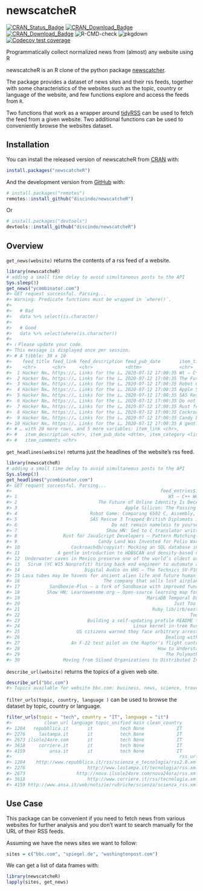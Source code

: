 
<!-- README.md is generated from README.Rmd. Please edit that file -->

# newscatcheR

<!-- badges: start -->

[![CRAN\_Status\_Badge](https://www.r-pkg.org/badges/version/newscatcheR)](https://cran.r-project.org/package=newscatcheR)
[![CRAN\_Download\_Badge](https://cranlogs.r-pkg.org/badges/newscatcheR)](https://CRAN.R-project.org/package=newscatcheR)
[![CRAN\_Download\_Badge](https://cranlogs.r-pkg.org/badges/grand-total/newscatcheR)](https://CRAN.R-project.org/package=newscatcheR)
![R-CMD-check](https://github.com/discindo/newscatcheR/workflows/R-CMD-check/badge.svg)
![pkgdown](https://github.com/discindo/newscatcheR/workflows/pkgdown/badge.svg)
[![Codecov test
coverage](https://app.codecov.io/gh/discindo/newscatcheR/branch/master/graph/badge.svg)](https://app.codecov.io/gh/discindo/newscatcheR?branch=master)

<!-- badges: end -->

Programmatically collect normalized news from (almost) any website using
R

newscatcheR is an R clone of the python package
[newscatcher](https://github.com/kotartemiy/newscatcher).

The package provides a dataset of news sites and their rss feeds,
together with some characteristics of the websites such as the topic,
country or language of the website, and few functions explore and access
the feeds from `R`.

Two functions that work as a wrapper around
[tidyRSS](https://github.com/RobertMyles/tidyRSS) can be used to fetch
the feed from a given website. Two additional functions can be used to
conveniently browse the websites dataset.

## Installation

You can install the released version of newscatcheR from
[CRAN](https://CRAN.R-project.org) with:

``` r
install.packages("newscatcheR")
```

And the development version from [GitHub](https://github.com/) with:

``` r
# install.packages("remotes")
remotes::install_github("discindo/newscatcheR")
```

Or

``` r
# install.packages("devtools")
devtools::install_github("discindo/newscatcheR")
```

## Overview

`get_news(website)` returns the contents of a rss feed of a website.

``` r
library(newscatcheR)
# adding a small time delay to avoid simultaneous posts to the API
Sys.sleep(3)
get_news("ycombinator.com")
#> GET request successful. Parsing...
#> Warning: Predicate functions must be wrapped in `where()`.
#> 
#>   # Bad
#>   data %>% select(is.character)
#> 
#>   # Good
#>   data %>% select(where(is.character))
#> 
#> ℹ Please update your code.
#> This message is displayed once per session.
#> # A tibble: 30 x 10
#>    feed_title feed_link feed_description feed_pub_date       item_title
#>    <chr>      <chr>     <chr>            <dttm>              <chr>     
#>  1 Hacker Ne… https://… Links for the i… 2020-07-12 17:00:35 Wt – C++ …
#>  2 Hacker Ne… https://… Links for the i… 2020-07-12 17:00:35 The Futur…
#>  3 Hacker Ne… https://… Links for the i… 2020-07-12 17:00:35 Robot Gam…
#>  4 Hacker Ne… https://… Links for the i… 2020-07-12 17:00:35 Apple Sil…
#>  5 Hacker Ne… https://… Links for the i… 2020-07-12 17:00:35 SAS Rescu…
#>  6 Hacker Ne… https://… Links for the i… 2020-07-12 17:00:35 Do not re…
#>  7 Hacker Ne… https://… Links for the i… 2020-07-12 17:00:35 Rust for …
#>  8 Hacker Ne… https://… Links for the i… 2020-07-12 17:00:35 Cockroach…
#>  9 Hacker Ne… https://… Links for the i… 2020-07-12 17:00:35 Candy Lan…
#> 10 Hacker Ne… https://… Links for the i… 2020-07-12 17:00:35 A gentle …
#> # … with 20 more rows, and 5 more variables: item_link <chr>,
#> #   item_description <chr>, item_pub_date <dttm>, item_category <list>,
#> #   item_comments <chr>
```

`get_headlines(website)` returns just the headlines of the website’s rss
feed.

``` r
library(newscatcheR)
# adding a small time delay to avoid simultaneous posts to the API
Sys.sleep(3)  
get_headlines("ycombinator.com")
#> GET request successful. Parsing...
#>                                                       feed_entries$item_title
#> 1                                                        Wt – C++ Web Toolkit
#> 2                              The Future of Online Identity Is Decentralized
#> 3                                        Apple Silicon: The Passing of Wintel
#> 4                           Robot Game: Comparing 6502 C, Assembly, and Forth
#> 5                           SAS Rescue 3 Trapped British Diplomats in Albania
#> 6                                   Do not remain nameless to yourself (1966)
#> 7                                 Show HN: Sed to C translator written in sed
#> 8                 Rust for JavaScript Developers – Pattern Matching and Enums
#> 9                              Candy Land Was Invented for Polio Wards (2019)
#> 10                   Cockroachdb/copyist: Mocking an SQL database in Go tests
#> 11              A gentle introduction to HDBSCAN and density-based clustering
#> 12  Underwater caves in Mexico preserve one of the world’s oldest ochre mines
#> 13   Sirum (YC W15 Nonprofit) hiring back end engineer to automate a pharmacy
#> 14                        Digital Audio on VHS – The Technics SV-P100 [video]
#> 15 Lava tubes may be havens for ancient alien life and future human explorers
#> 16                               The company that sells lost airplane luggage
#> 17           Sandboxie-Plus – a fork of Sandboxie with improved functionality
#> 18          Show HN: Learnawesome.org – Open-source learning map for humanity
#> 19                                               MariaDB Temporal Data Tables
#> 20                                                         Just Too Efficient
#> 21                                                 Ruby lib/irb/easter-egg.rb
#> 22                                                               Tour of Rust
#> 23                         Building a self-updating profile README for GitHub
#> 24                                          Linux kernel in-tree Rust support
#> 25                     US citizens warned they face arbitrary arrest in China
#> 26                                                      Dealing with Insomnia
#> 27                   An F-22 test pilot on the Raptor's flight control system
#> 28                                                   How to Understand Things
#> 29                                                      The Polymath Playbook
#> 30                Moving from Siloed Organizations to Distributed Individuals
```

`describe_url(website)` returns the topics of a given web site.

``` r
describe_url("bbc.com")
#> Topics available for website bbc.com: business, news, science, travel.
```

`filter_urls(topic, country, language )` can be used to browse the
dataset by topic, country or language.

``` r
filter_urls(topic = "tech", country = "IT", language = "it")
#>            clean_url language topic_unified main clean_country
#> 1204   repubblica.it       it          tech None            IT
#> 2276     lastampa.it       it          tech None            IT
#> 2673 ilsole24ore.com       it          tech None            IT
#> 3618     corriere.it       it          tech None            IT
#> 4159         ansa.it       it          tech None            IT
#>                                                              rss_url GlobalRank
#> 1204    http://www.repubblica.it/rss/scienza_e_tecnologia/rss2.0.xml       1086
#> 2276                       http://www.lastampa.it/tecnologia/rss.xml       2413
#> 2673                   http://nova.ilsole24ore.com/nova24ora/rss.xml       2681
#> 3618                       http://www.corriere.it/rss/tecnologia.xml       1328
#> 4159 http://www.ansa.it/web/notizie/rubriche/scienza/scienza_rss.xml       2248
```

## Use Case

This package can be convenient if you need to fetch news from various
websites for further analysis and you don’t want to search manually for
the URL of their RSS feeds.

Assuming we have the news sites we want to follow:

``` r
sites = c("bbc.com", "spiegel.de", "washingtonpost.com")
```

We can get a list of data frames with:

``` r
library(newscatcheR)
lapply(sites, get_news)
```
